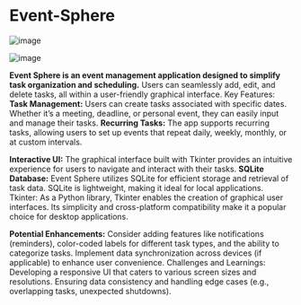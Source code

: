 # Event-Sphere
![image](https://github.com/Kaushal061123/Event-Sphere-/assets/101547296/fc976aa1-a70c-4a06-b906-5f02cc1cc875)

![image](https://github.com/Kaushal061123/Event-Sphere-/assets/101547296/e9642de3-12ab-457c-8084-8e55539a15cc)


**Event Sphere is an event management application designed to simplify task organization and scheduling.**
Users can seamlessly add, edit, and delete tasks, all within a user-friendly graphical interface.
Key Features:
**Task Management:** Users can create tasks associated with specific dates. Whether it’s a meeting, deadline, or personal event, they can easily input and manage their tasks.
**Recurring Tasks:** The app supports recurring tasks, allowing users to set up events that repeat daily, weekly, monthly, or at custom intervals.


**Interactive UI:** The graphical interface built with Tkinter provides an intuitive experience for users to navigate and interact with their tasks.
**SQLite Database:** Event Sphere utilizes SQLite for efficient storage and retrieval of task data. SQLite is lightweight, making it ideal for local applications.
Tkinter: As a Python library, Tkinter enables the creation of graphical user interfaces. Its simplicity and cross-platform compatibility make it a popular choice for desktop applications.

**Potential Enhancements:**
Consider adding features like notifications (reminders), color-coded labels for different task types, and the ability to categorize tasks.
Implement data synchronization across devices (if applicable) to enhance user convenience.
Challenges and Learnings:
Developing a responsive UI that caters to various screen sizes and resolutions.
Ensuring data consistency and handling edge cases (e.g., overlapping tasks, unexpected shutdowns).
